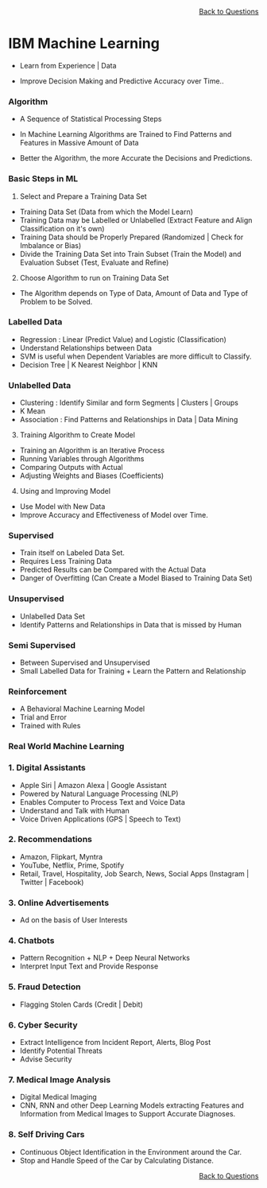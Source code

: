 <p align='right'><a align="right" href="https://github.com/KIRANKUMAR7296/Library/blob/main/Interview.md">Back to Questions</a></p>

# IBM Machine Learning

- Learn from Experience | Data 

- Improve Decision Making and Predictive Accuracy over Time..

### Algorithm 

- A Sequence of Statistical Processing Steps

- In Machine Learning Algorithms are Trained to Find Patterns and Features in Massive Amount of Data 

- Better the Algorithm, the more Accurate the Decisions and Predictions.


### Basic Steps in ML

1. Select and Prepare a Training Data Set 
- Training Data Set (Data from which the Model Learn)
- Training Data may be Labelled or Unlabelled (Extract Feature and Align Classification on it's own)
- Training Data should be Properly Prepared (Randomized | Check for Imbalance or Bias)
- Divide the Training Data Set into Train Subset (Train the Model) and Evaluation Subset (Test, Evaluate and Refine)

2. Choose Algorithm to run on Training Data Set 
- The Algorithm depends on Type of Data, Amount of Data and Type of Problem to be Solved.
### Labelled Data 
- Regression : Linear (Predict Value) and Logistic (Classification) 
- Understand Relationships between Data 
- SVM is useful when Dependent Variables are more difficult to Classify.
- Decision Tree | K Nearest Neighbor | KNN

### Unlabelled Data 
- Clustering : Identify Similar and form Segments | Clusters | Groups 
- K Mean 
- Association : Find Patterns and Relationships in Data | Data Mining

3. Training Algorithm to Create Model
- Training an Algorithm is an Iterative Process 
- Running Variables through Algorithms
- Comparing Outputs with Actual 
- Adjusting Weights and Biases (Coefficients)

4. Using and Improving Model
- Use Model with New Data 
- Improve Accuracy and Effectiveness of Model over Time.

### Supervised 
- Train itself on Labeled Data Set.
- Requires Less Training Data 
- Predicted Results can be Compared with the Actual Data 
- Danger of Overfitting  (Can Create a Model Biased to Training Data Set)

### Unsupervised 
- Unlabelled Data Set
- Identify Patterns and Relationships in Data that is missed by Human

### Semi Supervised 
- Between Supervised and Unsupervised 
- Small Labelled Data for Training + Learn the Pattern and Relationship

### Reinforcement
- A Behavioral Machine Learning Model
- Trial and Error
- Trained with Rules

### Real World Machine Learning

### 1. Digital Assistants
- Apple Siri | Amazon Alexa | Google Assistant
- Powered by Natural Language Processing (NLP)
- Enables Computer to Process Text and Voice Data 
- Understand and Talk with Human 
- Voice Driven Applications  (GPS | Speech to Text)

### 2. Recommendations
- Amazon, Flipkart, Myntra
- YouTube, Netflix, Prime, Spotify
- Retail, Travel, Hospitality, Job Search, News, Social Apps (Instagram | Twitter | Facebook)

### 3. Online Advertisements 
- Ad on the basis of User Interests

### 4. Chatbots
- Pattern Recognition + NLP + Deep Neural Networks
- Interpret Input Text and Provide Response

### 5. Fraud Detection
- Flagging Stolen Cards (Credit | Debit)

### 6. Cyber Security
- Extract Intelligence from Incident Report, Alerts, Blog Post
- Identify Potential Threats 
- Advise Security

### 7. Medical Image Analysis 
- Digital Medical Imaging
- CNN, RNN and other Deep Learning Models extracting Features and Information from Medical Images to Support Accurate Diagnoses.

### 8. Self Driving Cars 
- Continuous Object Identification in the Environment around the Car.
- Stop and Handle Speed of the Car by Calculating Distance.

<p align='right'><a align="right" href="https://github.com/KIRANKUMAR7296/Library/blob/main/Interview.md">Back to Questions</a></p>
